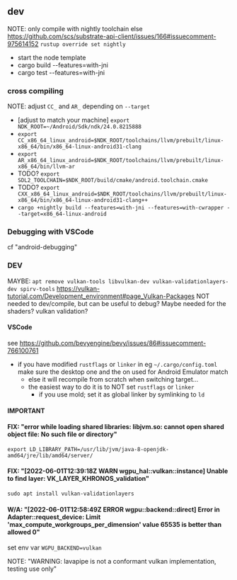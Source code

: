 ## dev

NOTE: only compile with nightly toolchain else https://github.com/scs/substrate-api-client/issues/166#issuecomment-975614152
`rustup override set nightly`

- start the node template
- cargo build --features=with-jni
- cargo test --features=with-jni

### cross compiling

NOTE: adjust `CC_` and `AR_` depending on `--target`
- [adjust to match your machine] `export NDK_ROOT=~/Android/Sdk/ndk/24.0.8215888`
- `export CC_x86_64_linux_android=$NDK_ROOT/toolchains/llvm/prebuilt/linux-x86_64/bin/x86_64-linux-android31-clang`
- `export AR_x86_64_linux_android=$NDK_ROOT/toolchains/llvm/prebuilt/linux-x86_64/bin/llvm-ar`
- TODO? `export SDL2_TOOLCHAIN=$NDK_ROOT/build/cmake/android.toolchain.cmake`
- TODO? `export CXX_x86_64_linux_android=$NDK_ROOT/toolchains/llvm/prebuilt/linux-x86_64/bin/x86_64-linux-android31-clang++`
- `cargo +nightly build --features=with-jni --features=with-cwrapper --target=x86_64-linux-android`

### Debugging with VSCode

cf "android-debugging"

### DEV

MAYBE: `apt remove vulkan-tools libvulkan-dev vulkan-validationlayers-dev spirv-tools`
https://vulkan-tutorial.com/Development_environment#page_Vulkan-Packages
NOT needed to dev/compile, but can be useful to debug? Maybe needed for the shaders? vulkan validation?

#### VSCode

see https://github.com/bevyengine/bevy/issues/86#issuecomment-766100761

- if you have modified `rustflags` or `linker` in eg `~/.cargo/config.toml` make sure the desktop one and the on used for Android Emulator match
    - else it will recompile from scratch when switching target...
    - the easiest way to do it is to NOT set `rustflags` or `linker`
        - if you use mold; set it as global linker by symlinking to `ld`

#### IMPORTANT

#### FIX: "error while loading shared libraries: libjvm.so: cannot open shared object file: No such file or directory"

`export LD_LIBRARY_PATH=/usr/lib/jvm/java-8-openjdk-amd64/jre/lib/amd64/server/`

#### FIX: "[2022-06-01T12:39:18Z WARN  wgpu_hal::vulkan::instance] Unable to find layer: VK_LAYER_KHRONOS_validation"

`sudo apt install vulkan-validationlayers`

#### W/A: "[2022-06-01T12:58:49Z ERROR wgpu::backend::direct] Error in Adapter::request_device: Limit 'max_compute_workgroups_per_dimension' value 65535 is better than allowed 0"

set env var `WGPU_BACKEND=vulkan`

NOTE: "WARNING: lavapipe is not a conformant vulkan implementation, testing use only"